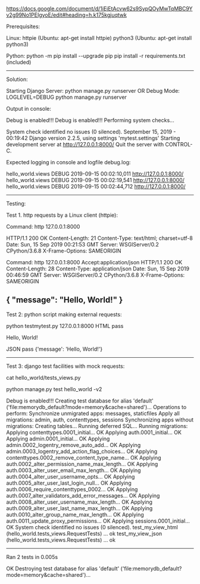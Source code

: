 https://docs.google.com/document/d/1iEjEtAcvw62s9SypQOyMwTqMBC9Yv2g99No1PEIgyoE/edit#heading=h.k175kgjuqtwk

Prerequisites:

Linux:
httpie (Ubuntu: apt-get install httpie)
python3 (Ubuntu: apt-get install python3)

Python:
python -m pip install --upgrade pip
pip install -r requirements.txt (included)

------------------------------------------
Solution:

Starting Django Server: python manage.py runserver
OR
Debug Mode: LOGLEVEL=DEBUG python manage.py runserver

Output in console:

Debug is enabled!!!
Debug is enabled!!!
Performing system checks...

System check identified no issues (0 silenced).
September 15, 2019 - 00:19:42
Django version 2.2.5, using settings 'mytest.settings'
Starting development server at http://127.0.0.1:8000/
Quit the server with CONTROL-C.


Expected logging in console and logfile debug.log:

hello_world.views DEBUG    2019-09-15 00:02:10,011 http://127.0.0.1:8000/
hello_world.views DEBUG    2019-09-15 00:02:19,541 http://127.0.0.1:8000/
hello_world.views DEBUG    2019-09-15 00:02:44,712 http://127.0.0.1:8000/

----------------------------------------------------
Testing:

Test 1. http requests by a Linux client (httpie):

Command: http 127.0.0.1:8000

HTTP/1.1 200 OK
Content-Length: 21
Content-Type: text/html; charset=utf-8
Date: Sun, 15 Sep 2019 00:21:53 GMT
Server: WSGIServer/0.2 CPython/3.6.8
X-Frame-Options: SAMEORIGIN

Command: http 127.0.0.1:8000 Accept:application/json
HTTP/1.1 200 OK
Content-Length: 28
Content-Type: application/json
Date: Sun, 15 Sep 2019 00:46:59 GMT
Server: WSGIServer/0.2 CPython/3.6.8
X-Frame-Options: SAMEORIGIN

{
    "message": "Hello, World!"
}
-----------------------------------------
Test 2: python script making external requests:

python testmytest.py 127.0.0.1:8000
HTML pass <p>Hello, World!</p>
JSON pass {'message': 'Hello, World!'}

-----------------------------------------
Test 3: django test facilities with mock requests:

cat hello_world/tests_views.py

python manage.py test hello_world -v2

Debug is enabled!!!
Creating test database for alias 'default' ('file:memorydb_default?mode=memory&cache=shared')...
Operations to perform:
  Synchronize unmigrated apps: messages, staticfiles
  Apply all migrations: admin, auth, contenttypes, sessions
Synchronizing apps without migrations:
  Creating tables...
    Running deferred SQL...
Running migrations:
  Applying contenttypes.0001_initial... OK
  Applying auth.0001_initial... OK
  Applying admin.0001_initial... OK
  Applying admin.0002_logentry_remove_auto_add... OK
  Applying admin.0003_logentry_add_action_flag_choices... OK
  Applying contenttypes.0002_remove_content_type_name... OK
  Applying auth.0002_alter_permission_name_max_length... OK
  Applying auth.0003_alter_user_email_max_length... OK
  Applying auth.0004_alter_user_username_opts... OK
  Applying auth.0005_alter_user_last_login_null... OK
  Applying auth.0006_require_contenttypes_0002... OK
  Applying auth.0007_alter_validators_add_error_messages... OK
  Applying auth.0008_alter_user_username_max_length... OK
  Applying auth.0009_alter_user_last_name_max_length... OK
  Applying auth.0010_alter_group_name_max_length... OK
  Applying auth.0011_update_proxy_permissions... OK
  Applying sessions.0001_initial... OK
System check identified no issues (0 silenced).
test_my_view_html (hello_world.tests_views.RequestTests) ... ok
test_my_view_json (hello_world.tests_views.RequestTests) ... ok

----------------------------------------------------------------------
Ran 2 tests in 0.005s

OK
Destroying test database for alias 'default' ('file:memorydb_default?mode=memory&cache=shared')...

